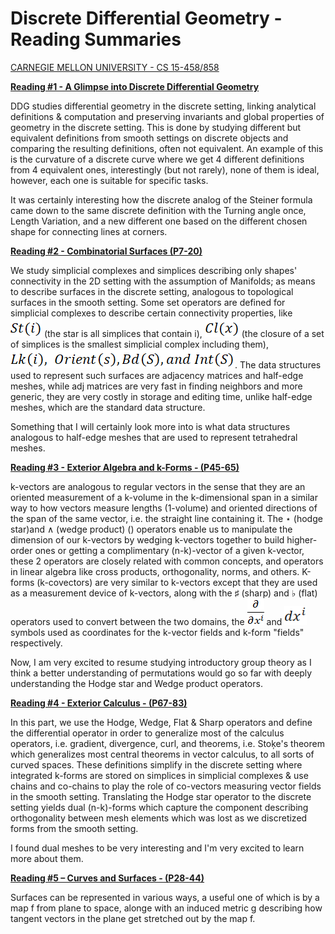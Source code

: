 # Discrete Differential Geometry - Reading Summaries

[CARNEGIE MELLON UNIVERSITY - CS 15-458/858](https://brickisland.net/DDGSpring2021/)

[**Reading #1 - A Glimpse into Discrete Differential Geometry**](https://www.ams.org/publications/journals/notices/201710/rnoti-p1153.pdf)

DDG studies differential geometry in the discrete setting, linking analytical definitions &amp; computation and preserving invariants and global properties of geometry in the discrete setting. This is done by studying different but equivalent definitions from smooth settings on discrete objects and comparing the resulting definitions, often not equivalent. An example of this is the curvature of a discrete curve where we get 4 different definitions from 4 equivalent ones, interestingly (but not rarely), none of them is ideal, however, each one is suitable for specific tasks.

It was certainly interesting how the discrete analog of the Steiner formula came down to the same discrete definition with the Turning angle once, Length Variation, and a new different one based on the different chosen shape for connecting lines at corners.

[**Reading #2 - Combinatorial Surfaces (P7-20)**](http://www.cs.cmu.edu/~kmcrane/Projects/DDG/paper.pdf)

We study simplicial complexes and simplices describing only shapes&#39; connectivity in the 2D setting with the assumption of Manifolds; as means to describe surfaces in the discrete setting, analogous to topological surfaces in the smooth setting. Some set operators are defined for simplicial complexes to describe certain connectivity properties, like ![star](ReadingSummaries/image001.png) (the star is all simplices that contain i), ![closure](ReadingSummaries/image002.png) (the closure of a set of simplices is the smallest simplicial complex including them), ![other operators](ReadingSummaries/image003.png). The data structures used to represent such surfaces are adjacency matrices and half-edge meshes, while adj matrices are very fast in finding neighbors and more generic, they are very costly in storage and editing time, unlike half-edge meshes, which are the standard data structure.

Something that I will certainly look more into is what data structures analogous to half-edge meshes that are used to represent tetrahedral meshes.

[**Reading #3 - Exterior Algebra and k-Forms - (P45-65)**](http://www.cs.cmu.edu/~kmcrane/Projects/DDG/paper.pdf)

k-vectors are analogous to regular vectors in the sense that they are an oriented measurement of a k-volume in the k-dimensional span in a similar way to how vectors measure lengths (1-volume) and oriented directions of the span of the same vector, i.e. the straight line containing it. The ⋆ (hodge star)and ∧ (wedge product) () operators enable us to manipulate the dimension of our k-vectors by wedging k-vectors together to build higher-order ones or getting a complimentary (n-k)-vector of a given k-vector, these 2 operators are closely related with common concepts, and operators in linear algebra like cross products, orthogonality, norms, and others. K-forms (k-covectors) are very similar to k-vectors except that they are used as a measurement device of k-vectors, along with the ♯ (sharp) and ♭ (flat) operators used to convert between the two domains, the ![basis for vectors](ReadingSummaries/image004.png) and ![basis for 1-forms](ReadingSummaries/image005.png) symbols used as coordinates for the k-vector fields and k-form &quot;fields&quot; respectively.

Now, I am very excited to resume studying introductory group theory as I think a better understanding of permutations would go so far with deeply understanding the Hodge star and Wedge product operators.

[**Reading #4 - Exterior Calculus - (P67-83)**](http://www.cs.cmu.edu/~kmcrane/Projects/DDG/paper.pdf)

In this part, we use the Hodge, Wedge, Flat &amp; Sharp operators and define the differential operator in order to generalize most of the calculus operators, i.e. gradient, divergence, curl, and theorems, i.e. Stoķe&#39;s theorem which generalizes most central theorems in vector calculus, to all sorts of curved spaces. These definitions simplify in the discrete setting where integrated k-forms are stored on simplices in simplicial complexes &amp; use chains and co-chains to play the role of co-vectors measuring vector fields in the smooth setting. Translating the Hodge star operator to the discrete setting yields dual (n-k)-forms which capture the component describing orthogonality between mesh elements which was lost as we discretized forms from the smooth setting.

I found dual meshes to be very interesting and I&#39;m very excited to learn more about them.

[**Reading #5 – Curves and Surfaces - (P28-44)**](http://www.cs.cmu.edu/~kmcrane/Projects/DDG/paper.pdf)

Surfaces can be represented in various ways, a useful one of which is by a map f from plane to space, alonge with an induced metric g describing how tangent vectors in the plane get stretched out by the map f.
